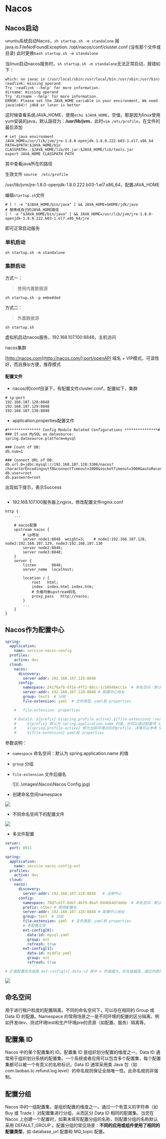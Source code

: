 # Nacos

## Nacos启动

ununtu系统启动Nacos，`sh startup.sh -m standalone` 报java.io.FileNotFoundException: /opt/nacos/conf/cluster.conf (没有那个文件或目录)
此时更换`bash startup.sh -m standalone`



当linux启动nacos服务时，`sh startup.sh -m standalone`无法正常启动，报错如下：

```shell
which: no javac in (/usr/local/sbin:/usr/local/bin:/usr/sbin:/usr/bin) 
readlink: missing operand
Try 'readlink --help' for more information.
dirname: missing operand
Try 'dirname --help' for more information.
ERROR: Please set the JAVA_HOME variable in your environment, We need java(x64)! jdk8 or later is better
```

这时候查看系统JAVA_HOME，使用`echo $JAVA_HOME`，空值，那是因为linux使用yum安装的java，默认路径为：**/usr/lib/jvm**，此时`vim /etc/profile`，在文件的最后添加

```shell
# set java environment
JAVA_HOME=/usr/lib/jvm/jre-1.8.0-openjdk-1.8.0.222.b03-1.el7.x86_64
PATH=$PATH:$JAVA_HOME/bin
CLASSPATH=.:$JAVA_HOME/lib/dt.jar:$JAVA_HOME/lib/tools.jar
export JAVA_HOME CLASSPATH PATH
```

其中查看java所在的路径

生效文件  `source  /etc/profile`

/usr/lib/jvm/jre-1.8.0-openjdk-1.8.0.222.b03-1.el7.x86_64，配置JAVA_HOME

编辑`startup.sh`文件

```
# [ ! -e "$JAVA_HOME/bin/java" ] && JAVA_HOME=$HOME/jdk/java
# 替换成自己的JAVA_HOME路径
[ ! -e "$JAVA_HOME/bin/java" ] && JAVA_HOME=/usr/lib/jvm/jre-1.8.0-openjdk-1.8.0.222.b03-1.el7.x86_64/jre
```

即可正常启动服务



### 单机启动

```shell
sh startup.sh -m standalone
```

### 集群启动

方式一：

> 使用内置数据源

```shell
sh startup.sh -p embedded
```

方式二：
> 外置数据源

```shell
sh startup.sh
```



虚拟机启动nacos服务，192.168.107.100:8848，主机访问

nacos集群

[http://nacos.com](http://nacos.com/):port/openAPI  域名 + VIP模式，可读性好，而且换ip方便，推荐模式

#### 配置文件

- nacos/的conf目录下，有配置文件cluster.conf，配置如下，集群

```properties
# ip:port
192.168.107.128:8848
192.168.107.129:8848
192.168.107.130:8848
```

- application.properties配置文件

```properties
#*************** Config Module Related Configurations ***************#
### If use MySQL as datasource:
spring.datasource.platform=mysql

### Count of DB:
db.num=1

### Connect URL of DB:
db.url.0=jdbc:mysql://192.168.107.128:3306/nacos?characterEncoding=utf8&connectTimeout=1000&socketTimeout=3000&autoReconnect=true&useUnicode=true&useSSL=false&serverTimezone=UTC
db.user=root
db.password=root
```

出现如下提示，表示Success

```

```



- 192.168.107.100服务器上nginx，修改配置文件nginx.conf

```properties
http {
    ...
    
    # nacos配置
    upstream nacos {
        # ip地址
        server node1:8848  weight=3;	# node1:192.168.107.128, node2:192.168.107.129, node3:192.168.107.130
        server node2:8848;
        server node3:8848;
    }
	server {
        listen       8848;
        server_name  localhost;

        location / {
            root   html;
            index  index.html index.htm;
            # 负载均衡upstream别名
            proxy_pass   http://nacos;
        }
        ...
    }
}
```

## Nacos作为配置中心

```yaml
spring:
  application:
    name: service-nacos-config
  profiles:
    active: dev
  cloud:
    nacos:
      discovery:
        server-addr: 192.168.107.128:8848
      config:
        namespace: 24176a7b-df1e-4ff2-80cc-1c58b48ecc1a  # 命名空间：默认public
        server-addr: 192.168.107.128:8848 # 配置中心地址
        group: test1  # 分组
        file-extension: yaml  # 文件类型，yaml和 properties

    #   file-extension: properties

    # DataId: ${prefix}-${spring.profile.active}.${file-extension}：service-nacos-config-dev.yaml
    #     ${prefix} 默认为 spring.application.name 的值，也可以通过配置项 spring.cloud.nacos.config.prefix来配置。
    #     ${spring.profile.active} 即为当前环境对应的profile，详情可以参考 Spring Boot文档。 注意：当 spring.profile.active 为空时，对应的连接符 - 也将不存在，dataId 的拼接格式变成 ${prefix}.${file-extension}
    #     ${file-extension} yaml和 properties
```

参数说明：

- `namespace` 命名空间：默认为 spring.application.name 的值

- `group` 分组

- `file-extension` 文件后缀名

  ![](..\images\Nacos\Nacos Config.jpg)

- 创建命名空间namespace

![](..\images\Nacos\Nacos-namespace.png)

- 不同命名空间下的配置文件

![](..\images\Nacos\Nacos-env.png)



- 多文件配置

```yml
server:
  port: 8911

spring:
  application:
    name: service-nacos-config-ext
  profiles:
    active: dev
  cloud:
    nacos:
      discovery:
        server-addr: 192.168.107.128:8848   # 注册中心
      config:
        namespace: 70d7cd2f-0def-4b79-8baf-0d4664d7ddde  # 命名空间：默认public
        prefix: other # 使用配置名
        server-addr: 192.168.107.128:8848 # 配置中心地址
        group: test  # 分组
        file-extension: yaml  # 文件类型，yaml和 properties
        # 多配置文件
        ext-config[0]:
          data‐id: mysql.yaml
          group: ext
          refresh: true
        ext-config[1]:
          data‐id: middle.yaml
          group: ext
          refresh: true

# 扩展配置优先级是 ext-config[n].data-id 其中 n 的值越大，优先级越高。通过内部相关规则(应用名、扩展名 )自动生成相关的 Data Id 配置的优先级最大。
```

![](..\images\Nacos\Nacos-config-ext.png)

## 命名空间

用于进行租户粒度的配置隔离。不同的命名空间下，可以存在相同的 Group 或 Data ID 的配置。Namespace 的常用场景之一是不同环境的配置的区分隔离，例如开发dev、测试环境test和生产环境pre的资源（如配置、服务）隔离等。

## 配置集 ID

Nacos 中的某个配置集的 ID。配置集 ID 是组织划分配置的维度之一。Data ID 通常用于组织划分系统的配置集。一个系统或者应用可以包含多个配置集，每个配置集都可以被一个有意义的名称标识。Data ID 通常采用类 Java 包（如 com.taobao.tc.refund.log.level）的命名规则保证全局唯一性。此命名规则非强制。

## 配置分组

Nacos 中的一组配置集，是组织配置的维度之一。通过一个有意义的字符串（如 Buy 或 Trade ）对配置集进行分组，从而区分 Data ID 相同的配置集。当您在 Nacos 上创建一个配置时，如果未填写配置分组的名称，则配置分组的名称默认采用 DEFAULT_GROUP 。配置分组的常见场景：**不同的应用或组件使用了相同的配置类型**，如 database_url 配置和 MQ_topic 配置。